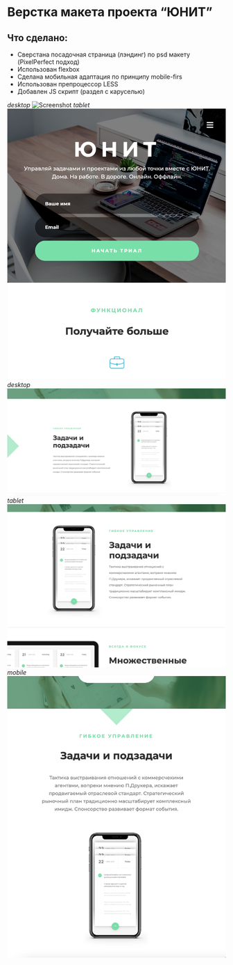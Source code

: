 # Верстка макета проекта “ЮНИТ” 

## Что сделано:

* Сверстана посадочная страница (лэндинг) по psd макету (PixelPerfect подход)
* Использован flexbox
* Сделана мобильная адаптация по принципу mobile-firs
* Использован препроцессор LESS
* Добавлен JS скрипт (раздел с каруселью)

_desktop_
![Screenshot](Screenshot1.png)
_tablet_
![Screenshot](Screenshot2.png)
_desktop_
![Screenshot](Screenshot3.png)
_tablet_
![Screenshot](Screenshot4.png)
_mobile_
![Screenshot](Screenshot5.png)

